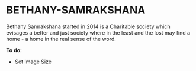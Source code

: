 # BETHANY-SAMRAKSHANA
Bethany Samrakshana started in 2014 is a Charitable society which evisages a better and just society where in the least and the lost may find a home - a home in the real sense of the word.


**To do:**
- Set Image Size 
